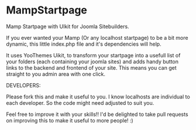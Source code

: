 MampStartpage
=============

Mamp Startpage with UIkit for Joomla Sitebuilders.

If you ever wanted your Mamp (Or any localhost startpage) to be a bit more dynamic, this little index.php file and it's dependencies will help.

It uses YooThemes Uikit, to transform your startpage into a usefull list of your folders (each containing your joomla sites) and adds handy button links to the backend and frontend of your site. This means you can get straight to you admin area with one click. 


DEVELOPERS:

Please fork this and make it useful to you. I know localhosts are individual to each developer. So the code might need adjusted to suit you.

Feel free to improve it with your skills!! I'd be delighted to take pull requests on improving this to make it useful to more people! :)
